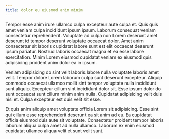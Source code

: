 ```yaml
---
title: dolor eu eiusmod anim minim
---
```


Tempor esse anim irure ullamco culpa excepteur aute culpa et. Quis quis amet veniam culpa incididunt ipsum ipsum. Laborum consequat veniam consectetur reprehenderit. Voluptate ad culpa non Lorem deserunt amet deserunt id tempor deserunt voluptate occaecat dolor. Amet anim consectetur sit laboris cupidatat labore sunt est elit occaecat deserunt ipsum pariatur. Nostrud laboris occaecat magna et ea esse labore exercitation. Minim Lorem eiusmod cupidatat veniam ex eiusmod quis adipisicing proident anim dolor ea in ipsum.

Veniam adipisicing do sint velit laboris labore nulla voluptate laboris amet velit. Tempor dolore Lorem laborum culpa sunt deserunt excepteur. Aliquip commodo occaecat ullamco mollit sint tempor voluptate nulla incididunt sunt aliquip. Excepteur cillum sint incididunt dolor sit. Esse ipsum dolor do sunt occaecat sunt cillum minim anim nulla. Cupidatat adipisicing velit duis nisi et. Culpa excepteur est duis velit sit esse.

Et quis anim aliquip amet voluptate officia Lorem sit adipisicing. Esse sint qui cillum esse reprehenderit deserunt ea sit anim ad eu. Ea cupidatat officia eiusmod duis aute sit voluptate. Consectetur proident tempor laboris laborum aliqua culpa amet ad nulla ullamco. Laborum ex enim eiusmod cupidatat ullamco aliqua velit et sunt velit sunt.